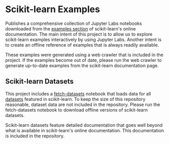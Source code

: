 # Scikit-learn Examples

Publishes a comprehensive collection of Jupyter Labs notebooks downloaded from the [examples section](https://scikit-learn.org/stable/auto_examples/index.html) of scikit-learn's online documentation. The main intent of this project is to allow us to explore scikit-learn examples interactively by using Jupyter Labs. Another intent is to create an offline reference of examples that is always readily available.

These examples were generated using a web crawler that is included in the project. If the examples become out of date, please run the web crawler to generate up-to-date examples from the scikit-learn documentation page.

## Scikit-learn Datasets

This project includes a [fetch-datasets](fetch-datasets.ipynb) notebook that loads data for all [datasets](https://scikit-learn.org/stable/api/sklearn.datasets.html) featured in scikit-learn. To keep the size of this repository reasonable, dataset data are not included in the repository. Please run the fetch-datasets notebook to download offline versions of scikit-learn datasets.

Scikit-learn datasets feature detailed documentation that goes well beyond what is available in scikit-learn's online documentation. This documentation is included in the repository.